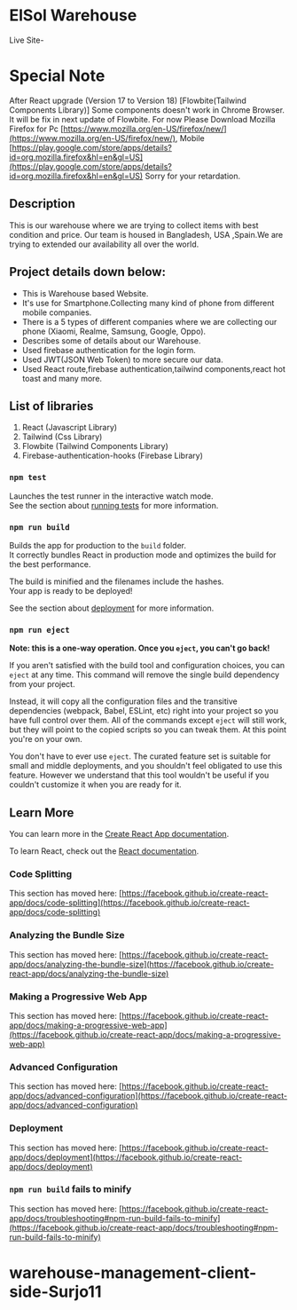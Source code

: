 # ElSol Warehouse

Live Site- []()

# Special Note

After React upgrade (Version 17 to Version 18) [Flowbite(Tailwind Components Library)] Some components doesn't work in Chrome Browser. It will be fix in next update of Flowbite. For now Please Download Mozilla Firefox for Pc [https://www.mozilla.org/en-US/firefox/new/](https://www.mozilla.org/en-US/firefox/new/), Mobile [https://play.google.com/store/apps/details?id=org.mozilla.firefox&hl=en&gl=US](https://play.google.com/store/apps/details?id=org.mozilla.firefox&hl=en&gl=US)
Sorry for your retardation.

## Description

This is our warehouse where we are trying to collect items with best condition and price. Our team is housed in Bangladesh, USA ,Spain.We are trying to extended our availability all over the world.

## Project details down below:

- This is Warehouse based Website.
- It's use for Smartphone.Collecting many kind of phone from different mobile companies.
- There is a 5 types of different companies where we are collecting our phone (Xiaomi, Realme, Samsung, Google, Oppo).
- Describes some of details about our Warehouse.
- Used firebase authentication for the login form.
- Used JWT(JSON Web Token) to more secure our data.
- Used React route,firebase authentication,tailwind components,react hot toast and many more.

## List of libraries

1. React (Javascript Library)
2. Tailwind (Css Library)
3. Flowbite (Tailwind Components Library)
4. Firebase-authentication-hooks (Firebase Library)

### `npm test`

Launches the test runner in the interactive watch mode.\
See the section about [running tests](https://facebook.github.io/create-react-app/docs/running-tests) for more information.

### `npm run build`

Builds the app for production to the `build` folder.\
It correctly bundles React in production mode and optimizes the build for the best performance.

The build is minified and the filenames include the hashes.\
Your app is ready to be deployed!

See the section about [deployment](https://facebook.github.io/create-react-app/docs/deployment) for more information.

### `npm run eject`

**Note: this is a one-way operation. Once you `eject`, you can't go back!**

If you aren't satisfied with the build tool and configuration choices, you can `eject` at any time. This command will remove the single build dependency from your project.

Instead, it will copy all the configuration files and the transitive dependencies (webpack, Babel, ESLint, etc) right into your project so you have full control over them. All of the commands except `eject` will still work, but they will point to the copied scripts so you can tweak them. At this point you're on your own.

You don't have to ever use `eject`. The curated feature set is suitable for small and middle deployments, and you shouldn't feel obligated to use this feature. However we understand that this tool wouldn't be useful if you couldn't customize it when you are ready for it.

## Learn More

You can learn more in the [Create React App documentation](https://facebook.github.io/create-react-app/docs/getting-started).

To learn React, check out the [React documentation](https://reactjs.org/).

### Code Splitting

This section has moved here: [https://facebook.github.io/create-react-app/docs/code-splitting](https://facebook.github.io/create-react-app/docs/code-splitting)

### Analyzing the Bundle Size

This section has moved here: [https://facebook.github.io/create-react-app/docs/analyzing-the-bundle-size](https://facebook.github.io/create-react-app/docs/analyzing-the-bundle-size)

### Making a Progressive Web App

This section has moved here: [https://facebook.github.io/create-react-app/docs/making-a-progressive-web-app](https://facebook.github.io/create-react-app/docs/making-a-progressive-web-app)

### Advanced Configuration

This section has moved here: [https://facebook.github.io/create-react-app/docs/advanced-configuration](https://facebook.github.io/create-react-app/docs/advanced-configuration)

### Deployment

This section has moved here: [https://facebook.github.io/create-react-app/docs/deployment](https://facebook.github.io/create-react-app/docs/deployment)

### `npm run build` fails to minify

This section has moved here: [https://facebook.github.io/create-react-app/docs/troubleshooting#npm-run-build-fails-to-minify](https://facebook.github.io/create-react-app/docs/troubleshooting#npm-run-build-fails-to-minify)

# warehouse-management-client-side-Surjo11
